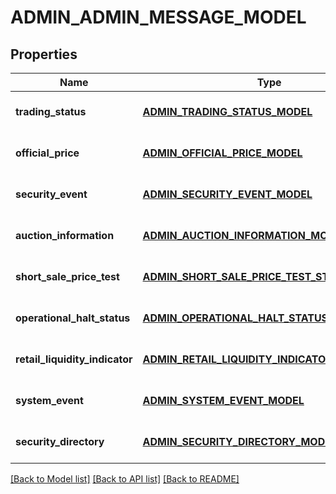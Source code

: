 # ADMIN_ADMIN_MESSAGE_MODEL

## Properties
Name | Type | Description | Notes
------------ | ------------- | ------------- | -------------
**trading_status** | [**ADMIN_TRADING_STATUS_MODEL**](Admin.TradingStatusModel.md) |  | [optional] [default to null]
**official_price** | [**ADMIN_OFFICIAL_PRICE_MODEL**](Admin.OfficialPriceModel.md) |  | [optional] [default to null]
**security_event** | [**ADMIN_SECURITY_EVENT_MODEL**](Admin.SecurityEventModel.md) |  | [optional] [default to null]
**auction_information** | [**ADMIN_AUCTION_INFORMATION_MODEL**](Admin.AuctionInformationModel.md) |  | [optional] [default to null]
**short_sale_price_test** | [**ADMIN_SHORT_SALE_PRICE_TEST_STATUS_MODEL**](Admin.ShortSalePriceTestStatusModel.md) |  | [optional] [default to null]
**operational_halt_status** | [**ADMIN_OPERATIONAL_HALT_STATUS_MODEL**](Admin.OperationalHaltStatusModel.md) |  | [optional] [default to null]
**retail_liquidity_indicator** | [**ADMIN_RETAIL_LIQUIDITY_INDICATOR_MODEL**](Admin.RetailLiquidityIndicatorModel.md) |  | [optional] [default to null]
**system_event** | [**ADMIN_SYSTEM_EVENT_MODEL**](Admin.SystemEventModel.md) |  | [optional] [default to null]
**security_directory** | [**ADMIN_SECURITY_DIRECTORY_MODEL**](Admin.SecurityDirectoryModel.md) |  | [optional] [default to null]

[[Back to Model list]](../README.md#documentation-for-models) [[Back to API list]](../README.md#documentation-for-api-endpoints) [[Back to README]](../README.md)


